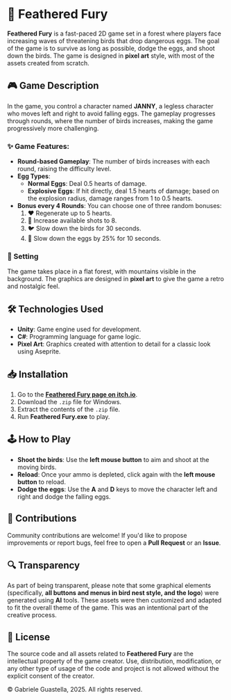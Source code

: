 # 🦅 Feathered Fury

**Feathered Fury** is a fast-paced 2D game set in a forest where players face increasing waves of threatening birds that drop dangerous eggs. The goal of the game is to survive as long as possible, dodge the eggs, and shoot down the birds. The game is designed in **pixel art** style, with most of the assets created from scratch.

## 🎮 Game Description

In the game, you control a character named **JANNY**, a legless character who moves left and right to avoid falling eggs. The gameplay progresses through rounds, where the number of birds increases, making the game progressively more challenging.

### ✨ Game Features:
- **Round-based Gameplay**: The number of birds increases with each round, raising the difficulty level.
- **Egg Types**:
  - **Normal Eggs**: Deal 0.5 hearts of damage.
  - **Explosive Eggs**: If hit directly, deal 1.5 hearts of damage; based on the explosion radius, damage ranges from 1 to 0.5 hearts.
- **Bonus every 4 Rounds**: You can choose one of three random bonuses:
  1. ❤️ Regenerate up to 5 hearts.
  2. 🔫 Increase available shots to 8.
  3. 🐦 Slow down the birds for 30 seconds.
  4. 🥚 Slow down the eggs by 25% for 10 seconds.

### 🌳 Setting

The game takes place in a flat forest, with mountains visible in the background. The graphics are designed in **pixel art** to give the game a retro and nostalgic feel.

## 🛠️ Technologies Used

- **Unity**: Game engine used for development.
- **C#**: Programming language for game logic.
- **Pixel Art**: Graphics created with attention to detail for a classic look using Aseprite.

## 📥 Installation

1. Go to the **[Feathered Fury page on itch.io](#)**.
2. Download the `.zip` file for Windows.
3. Extract the contents of the `.zip` file.
4. Run **Feathered Fury.exe** to play.

## 🕹️ How to Play

- **Shoot the birds**: Use the **left mouse button** to aim and shoot at the moving birds.
- **Reload**: Once your ammo is depleted, click again with the **left mouse button** to reload.
- **Dodge the eggs**: Use the **A** and **D** keys to move the character left and right and dodge the falling eggs.

## 🤝 Contributions

Community contributions are welcome! If you'd like to propose improvements or report bugs, feel free to open a **Pull Request** or an **Issue**.

## 🔍 Transparency

As part of being transparent, please note that some graphical elements (specifically, **all buttons and menus in bird nest style, and the logo**) were generated using **AI** tools. These assets were then customized and adapted to fit the overall theme of the game. This was an intentional part of the creative process.

## 📜 License

The source code and all assets related to **Feathered Fury** are the intellectual property of the game creator. Use, distribution, modification, or any other type of usage of the code and project is not allowed without the explicit consent of the creator.

© Gabriele Guastella, 2025. All rights reserved.


